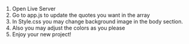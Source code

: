 1. Open Live Server
2. Go to app.js to update the quotes you want in the array
3. In Style.css you may change background image in the body section.
4. Also you may adjust the colors as you please
5. Enjoy your new project!
